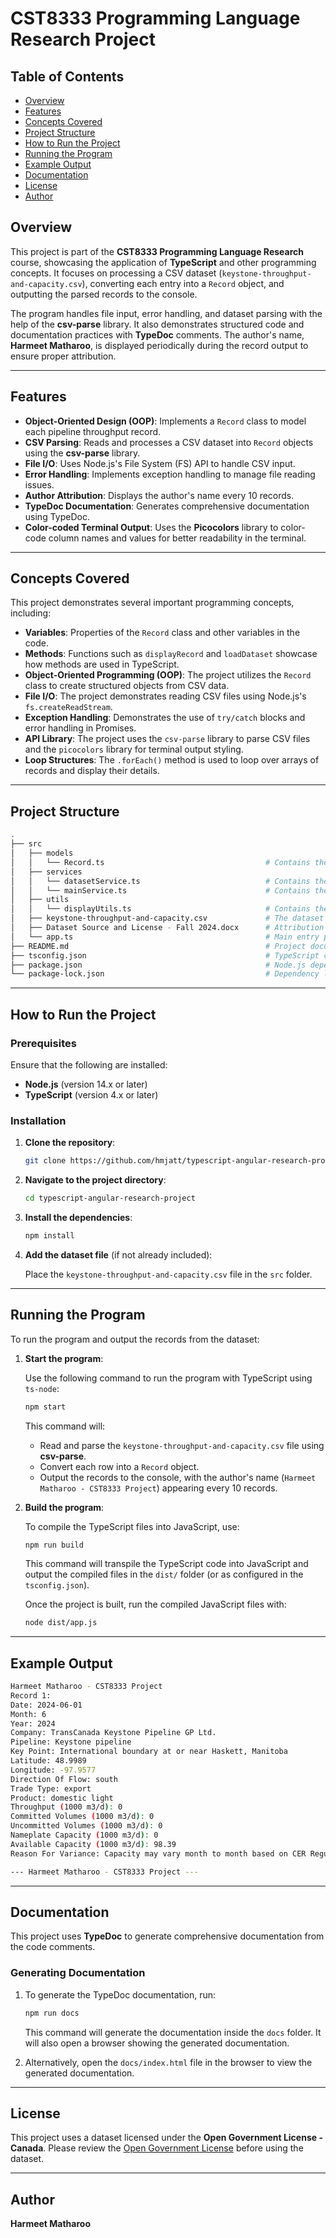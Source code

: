 # CST8333 Programming Language Research Project

## Table of Contents
- [Overview](#overview)
- [Features](#features)
- [Concepts Covered](#concepts-covered)
- [Project Structure](#project-structure)
- [How to Run the Project](#how-to-run-the-project)
- [Running the Program](#running-the-program)
- [Example Output](#example-output)
- [Documentation](#documentation)
- [License](#license)
- [Author](#author)

## Overview

This project is part of the **CST8333 Programming Language Research** course, showcasing the application of **TypeScript** and other programming concepts. It focuses on processing a CSV dataset (`keystone-throughput-and-capacity.csv`), converting each entry into a `Record` object, and outputting the parsed records to the console.

The program handles file input, error handling, and dataset parsing with the help of the **csv-parse** library. It also demonstrates structured code and documentation practices with **TypeDoc** comments. The author's name, **Harmeet Matharoo**, is displayed periodically during the record output to ensure proper attribution.

---

## Features

- **Object-Oriented Design (OOP)**: Implements a `Record` class to model each pipeline throughput record.
- **CSV Parsing**: Reads and processes a CSV dataset into `Record` objects using the **csv-parse** library.
- **File I/O**: Uses Node.js's File System (FS) API to handle CSV input.
- **Error Handling**: Implements exception handling to manage file reading issues.
- **Author Attribution**: Displays the author's name every 10 records.
- **TypeDoc Documentation**: Generates comprehensive documentation using TypeDoc.
- **Color-coded Terminal Output**: Uses the **Picocolors** library to color-code column names and values for better readability in the terminal.

---

## Concepts Covered

This project demonstrates several important programming concepts, including:
- **Variables**: Properties of the `Record` class and other variables in the code.
- **Methods**: Functions such as `displayRecord` and `loadDataset` showcase how methods are used in TypeScript.
- **Object-Oriented Programming (OOP)**: The project utilizes the `Record` class to create structured objects from CSV data.
- **File I/O**: The project demonstrates reading CSV files using Node.js's `fs.createReadStream`.
- **Exception Handling**: Demonstrates the use of `try/catch` blocks and error handling in Promises.
- **API Library**: The project uses the `csv-parse` library to parse CSV files and the `picocolors` library for terminal output styling.
- **Loop Structures**: The `.forEach()` method is used to loop over arrays of records and display their details.

---

## Project Structure

```bash
.
├── src
│   ├── models
│   │   └── Record.ts                                    # Contains the Record class definition
│   ├── services         
│   │   └── datasetService.ts                            # Contains the loadDataset function for reading and parsing CSV
│   │   └── mainService.ts                               # Contains the main program logic (runProgram function)
│   ├── utils
│   │   └── displayUtils.ts                              # Contains the displayRecord function for displaying Record data
│   ├── keystone-throughput-and-capacity.csv             # The dataset file
│   ├── Dataset Source and License - Fall 2024.docx      # Attribution and License for the dataset
│   └── app.ts                                           # Main entry point of the program
├── README.md                                            # Project documentation
├── tsconfig.json                                        # TypeScript configuration file
├── package.json                                         # Node.js dependencies and scripts
└── package-lock.json                                    # Dependency lock file
```

---

## How to Run the Project

### Prerequisites

Ensure that the following are installed:

- **Node.js** (version 14.x or later)
- **TypeScript** (version 4.x or later)

### Installation

1. **Clone the repository**:

   ```bash
   git clone https://github.com/hmjatt/typescript-angular-research-project.git
   ```

2. **Navigate to the project directory**:

   ```bash
   cd typescript-angular-research-project
   ```

3. **Install the dependencies**:

   ```bash
   npm install
   ```

4. **Add the dataset file** (if not already included):

   Place the `keystone-throughput-and-capacity.csv` file in the `src` folder.

---

## Running the Program

To run the program and output the records from the dataset:

1. **Start the program**:

   Use the following command to run the program with TypeScript using `ts-node`:

   ```bash
   npm start
   ```

   This command will:
   - Read and parse the `keystone-throughput-and-capacity.csv` file using **csv-parse**.
   - Convert each row into a `Record` object.
   - Output the records to the console, with the author's name (`Harmeet Matharoo - CST8333 Project`) appearing every 10 records.

2. **Build the program**:

   To compile the TypeScript files into JavaScript, use:

   ```bash
   npm run build
   ```

   This command will transpile the TypeScript code into JavaScript and output the compiled files in the `dist/` folder (or as configured in the `tsconfig.json`).

   Once the project is built, run the compiled JavaScript files with:

   ```bash
   node dist/app.js
   ```

---

## Example Output

```bash
Harmeet Matharoo - CST8333 Project
Record 1:
Date: 2024-06-01
Month: 6
Year: 2024
Company: TransCanada Keystone Pipeline GP Ltd.
Pipeline: Keystone pipeline
Key Point: International boundary at or near Haskett, Manitoba
Latitude: 48.9989
Longitude: -97.9577
Direction Of Flow: south
Trade Type: export
Product: domestic light
Throughput (1000 m3/d): 0
Committed Volumes (1000 m3/d): 0
Uncommitted Volumes (1000 m3/d): 0
Nameplate Capacity (1000 m3/d): 0
Available Capacity (1000 m3/d): 98.39
Reason For Variance: Capacity may vary month to month based on CER Regulatory Directive, Downstream Restrictions, Curtailment/Interruptions, Force Majeure and System Operating Factor

--- Harmeet Matharoo - CST8333 Project ---
```

---

## Documentation

This project uses **TypeDoc** to generate comprehensive documentation from the code comments.

### Generating Documentation

1. To generate the TypeDoc documentation, run:

   ```bash
   npm run docs
   ```

   This command will generate the documentation inside the `docs` folder. It will also open a browser showing the generated documentation.

2. Alternatively, open the `docs/index.html` file in the browser to view the generated documentation.

---

## License

This project uses a dataset licensed under the **Open Government License - Canada**. Please review the [Open Government License](https://open.canada.ca/en/open-government-licence-canada) before using the dataset.

---

## Author

**Harmeet Matharoo**